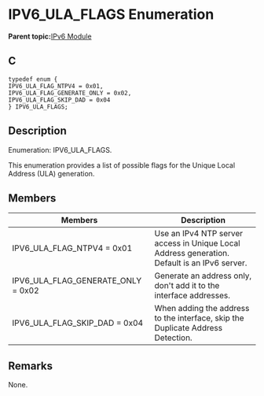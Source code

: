 # IPV6\_ULA\_FLAGS Enumeration

**Parent topic:**[IPv6 Module](GUID-F2484EF9-7914-43EE-A5B7-4FFDC27C8135.md)

## C

```
typedef enum {
IPV6_ULA_FLAG_NTPV4 = 0x01,
IPV6_ULA_FLAG_GENERATE_ONLY = 0x02,
IPV6_ULA_FLAG_SKIP_DAD = 0x04
} IPV6_ULA_FLAGS;
```

## Description

Enumeration: IPV6\_ULA\_FLAGS.

This enumeration provides a list of possible flags for the Unique Local Address \(ULA\) generation.

## Members

|Members|Description|
|-------|-----------|
|IPV6\_ULA\_FLAG\_NTPV4 = 0x01|Use an IPv4 NTP server access in Unique Local Address generation. Default is an IPv6 server.|
|IPV6\_ULA\_FLAG\_GENERATE\_ONLY = 0x02|Generate an address only, don't add it to the interface addresses.|
|IPV6\_ULA\_FLAG\_SKIP\_DAD = 0x04|When adding the address to the interface, skip the Duplicate Address Detection.|

## Remarks

None.

